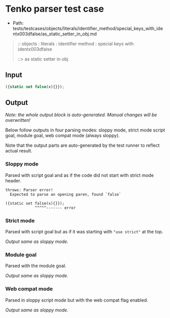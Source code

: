 # Tenko parser test case

- Path: tests/testcases/objects/literals/identifier_method/special_keys_with_identx003dfalse/as_static_setter_in_obj.md

> :: objects : literals : identifier method : special keys with identx003dfalse
>
> ::> as static setter in obj

## Input

`````js
({static set false(x){}});
`````

## Output

_Note: the whole output block is auto-generated. Manual changes will be overwritten!_

Below follow outputs in four parsing modes: sloppy mode, strict mode script goal, module goal, web compat mode (always sloppy).

Note that the output parts are auto-generated by the test runner to reflect actual result.

### Sloppy mode

Parsed with script goal and as if the code did not start with strict mode header.

`````
throws: Parser error!
  Expected to parse an opening paren, found `false`

({static set false(x){}});
             ^^^^^------- error
`````

### Strict mode

Parsed with script goal but as if it was starting with `"use strict"` at the top.

_Output same as sloppy mode._

### Module goal

Parsed with the module goal.

_Output same as sloppy mode._

### Web compat mode

Parsed in sloppy script mode but with the web compat flag enabled.

_Output same as sloppy mode._
